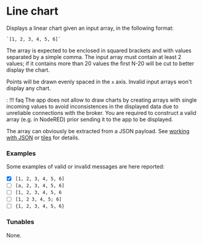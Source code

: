 # Line chart
Displays a linear chart given an input array, in the following format:

    `[1, 2, 3, 4, 5, 6]`

The array is expected to be enclosed in squared brackets and with values separated by a simple comma. The input array must contain at least 2 values; if it contains more than 20 values the first N-20 will be cut to better display the chart.

Points will be drawn evenly spaced in the `x` axis. Invalid input arrays won't display any chart.

:   !!! faq
        The app does not allow to draw charts by creating arrays with single incoming values to avoid inconsistences in the displayed data due to unreliable connections with the broker. You are required to construct a valid array (e.g. in NodeRED) prior sending it to the app to be displayed.

The array can obviously be extracted from a JSON payload. See [working with JSON](../working-with-json.md) or [tiles](../tiles.md) for details.

### Examples
Some examples of valid or invalid messages are here reported:

- [x] `[1, 2, 3, 4, 5, 6]`
- [ ] `[a, 2, 3, 4, 5, 6]`
- [ ] `[1, 2, 3, 4, 5, 6`
- [ ] `[1, 2 3, 4, 5; 6]`
- [ ] `{1, 2, 3, 4, 5, 6}`

### Tunables
None.